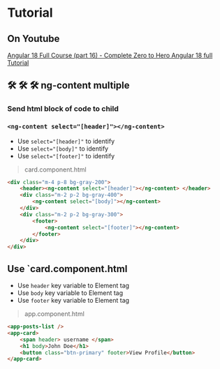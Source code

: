 # Tutorial

## On Youtube

[Angular 18 Full Course (part 16) - Complete Zero to Hero Angular 18 full Tutorial](https://www.youtube.com/watch?v=5FR6rvjW-AU&list=PLG6SdLSnBhdWj797VAEvABNYIBEaVQnfF&index=15)  


## 🛠️ 🛠️ 🛠️   ng-content multiple
### Send html block of code to child  

### `<ng-content select="[header]"></ng-content>`  

- Use `select="[header]"` to identify  
- Use `select="[body]"` to identify  
- Use `select="[footer]"` to identify  

> card.component.html  

```html
<div class="m-4 p-8 bg-gray-200">
    <header><ng-content select="[header]"></ng-content> </header>
    <div class="m-2 p-2 bg-gray-400">
        <ng-content select="[body]"></ng-content>
    </div>
    <div class="m-2 p-2 bg-gray-300">
        <footer>
            <ng-content select="[footer]"></ng-content>
        </footer>
    </div>
</div>
```  

## Use `card.component.html  

- Use `header` key variable to Element tag   
- Use `body` key variable to Element tag  
- Use `footer` key variable to Element tag  

> app.component.html

```html
<app-posts-list />
<app-card>
    <span header> username </span>
    <h1 body>John Doe</h1>
    <button class="btn-primary" footer>View Profile</button>
</app-card>
```



